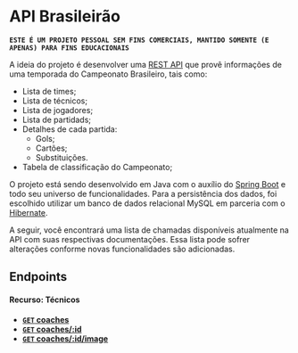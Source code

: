 # API Brasileirão

 **```ESTE É UM PROJETO PESSOAL SEM FINS COMERCIAIS, MANTIDO SOMENTE (E APENAS) PARA FINS EDUCACIONAIS```**

A ideia do projeto é desenvolver uma [REST API](http://en.wikipedia.org/wiki/Representational_State_Transfer "RESTful") 
que provê informações de uma temporada do Campeonato Brasileiro, tais como:
- Lista de times;
- Lista de técnicos;
- Lista de jogadores;
- Lista de partidads;
- Detalhes de cada partida:
  - Gols;
  - Cartões;
  - Substituições.
- Tabela de classificação do Campeonato;
  
O projeto está sendo desenvolvido em Java com o auxílio do [Spring Boot](https://projects.spring.io/spring-boot/) e todo seu 
universo de funcionalidades. Para a persistência dos dados, foi escolhido utilizar um banco de dados relacional MySQL em parceria com
o [Hibernate](http://hibernate.org/orm/).

A seguir, você encontrará uma lista de chamadas disponíveis atualmente na API com suas respectivas 
documentações. Essa lista pode sofrer alterações conforme novas funcionalidades são adicionadas.

## Endpoints

#### Recurso: Técnicos

- **[<code>GET</code> coaches](https://github.com/jeanthome/campeonato-brasileiro/blob/master/api-documentation/endpoints/coaches/GET_coaches.md)**
- **[<code>GET</code> coaches/:id](https://github.com/jeanthome/campeonato-brasileiro/blob/master/api-documentation/endpoints/coaches/GET_coaches_id.md)**
- **[<code>GET</code> coaches/:id/image](https://github.com/jeanthome/campeonato-brasileiro/blob/master/api-documentation/endpoints/coaches/GET_coaches_id_image.md)**
